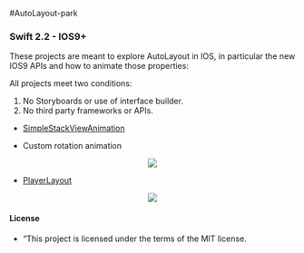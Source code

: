 #AutoLayout-park
### Swift 2.2 - IOS9+



These projects are meant to explore AutoLayout in IOS, in particular  the new IOS9 APIs and how to animate those properties:


All projects meet two conditions: 
 1. No Storyboards or use of interface builder.
 2. No third party frameworks or APIs.


* [SimpleStackViewAnimation](https://github.com/manuelCarlos/AutoLayout-park/tree/master/SimpleStackViewAnimation)
 - Custom rotation animation

<p align="center">
   <img src="http://manuelcarlos.github.io/images/stackViewRotation.gif" >
</p>

* [PlayerLayout](https://github.com/manuelCarlos/AutoLayout-park/tree/master/playerLayout)

<p align="center">
   <img src="http://manuelcarlos.github.io/images/playerLayout.gif" >
</p>


#### License
 - “This project is licensed under the terms of the MIT license.